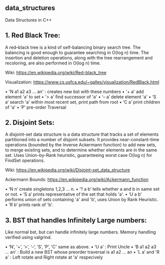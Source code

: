 ## data_structures
Data Structures in C++


## 1. Red Black Tree: 

  A red–black tree is a kind of self-balancing binary search tree. 
	The balancing is good enough to guarantee searching in O(log n) time. 
	The insertion and deletion operations, along with the tree rearrangement and recoloring, 
	are also performed in O(log n) time.
  
Wiki:  https://en.wikipedia.org/wiki/Red-black_tree
  
Visualization: https://www.cs.usfca.edu/~galles/visualization/RedBlack.html
  
• 'N a1 a2 a3 ... an' : creates new bst with these numbers
• '+ a' add element 'a' to set
• '> a' find successor of 'a'
• ‘– a’ delete element 'a'
• ‘S a’ search 'a' within most recent set, print path from root
• ‘C a’ print children of 'a'
• ‘P’   pre-order Traversal
  
## 2. Disjoint Sets:
    
A disjoint-set data structure is a data structure that tracks a set of elements partitioned 
into a number of disjoint subsets. It provides near-constant-time operations (bounded by the Inverse 
		Ackermann function) to add new sets, to merge existing sets, and to determine whether elements are 
		in the same set. Uses Union-by-Rank heuristic, guaranteeing worst case O(log n) for FindSet operations.
     
Wiki: https://en.wikipedia.org/wiki/Disjoint-set_data_structure
     
Ackermann Bounds: https://en.wikipedia.org/wiki/Ackermann_function
     
• ‘N n’ create singletons 1,2,3 ... n.
• ‘? a b’ tells whether a and b in same set or not.
• ‘S a’ prints representative of the set that holds 'a'.
• ‘U a b’ performs union of sets containing 'a' and 'b', uses Union by Rank Heuristic.
• ‘R b’ prints rank of 'b'.
     
## 3. BST that handles Infinitely Large numbers:
    
Like normal bst, but can handle infinitely large numbers. Memory handling verified using valgrind.
		
• ‘N’, ‘+’, ‘>’, ‘–’, ‘S’, ‘P’, 'C' same as above.
• ‘U a’ : Print Uncle
• ‘B a1 a2 a3 ... an’ : Build a new BST whose preorder traversal is a1 a2 ... an
• ‘L a’ and 'R a' : Left rotate and Right rotate at 'a' respecively
